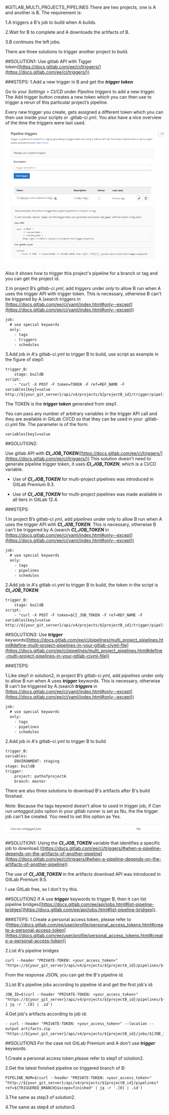 #GITLAB\_MULTI\_PROJECTS\_PIPELINES
There are two projects, one is A and another is B. The requirement is:

1.A triggers a B's job to build when A builds.

2.Wait for B to complete and A downloads the artifacts of B.

3.B continues the left jobs.

There are three solutions to trigger another project to build.

##SOLUTION1:
Use gitlab API with Tigger token([https://docs.gitlab.com/ee/ci/triggers/](https://docs.gitlab.com/ee/ci/triggers/))

###STEPS:
1.Add a new trigger in B and get the ***trigger token***

  Go to your *Settings* > *CI/CD* under *Pipeline triggers* to add a new trigger. The Add trigger button creates a new token which you can then use to trigger a rerun of this particular project’s pipeline.

  Every new trigger you create, gets assigned a different token which you can then use inside your scripts or .gitlab-ci.yml. You also have a nice overview of the time the triggers were last used.

![trigger](./assets/pipeline_triggers.png)

  Also it shows how to trigger this project's pipeline for a branch or tag and you can get the project id.


2.In project B’s *gitlab-ci.yml*, add *triggers* under *only* to allow B run when A uses the trigger API with trigger token. This is necessary, otherwise B can't be triggered by A.(search triggers in [https://docs.gitlab.com/ee/ci/yaml/index.html#only--except](https://docs.gitlab.com/ee/ci/yaml/index.html#only--except))

	job:
  	  # use special keywords
  	  only:
    	- tags
    	- triggers
    	- schedules

3.Add job in A's gitlab-ci.yml to trigger B to build, use script as example in the figure of step1:

	trigger_B:
  		stage: buildB
  	script:
    	- "curl -X POST -F token=TOKEN -F ref=REF_NAME -F variables[key]=value http://${your_git_server}/api/v4/projects/${projectB_id}/trigger/pipeline"

	
The TOKEN is the ***trigger token*** generated from step1.

You can pass any number of arbitrary variables in the trigger API call and they are available in GitLab CI/CD so that they can be used in your .gitlab-ci.yml file. The parameter is of the form:

	variables[key]=value

 	
##SOLUTION2:
	
Use gitlab API with ***CI\_JOB\_TOKEN***([https://docs.gitlab.com/ee/ci/triggers/](https://docs.gitlab.com/ee/ci/triggers/))
This solution doesn't need to generate pipeline trigger token, it uses ***CI\_JOB\_TOKEN***, which is a CI/CD variable. 


- Use of ***CI\_JOB\_TOKEN*** for multi-project pipelines was introduced in GitLab Premium 9.3.


- Use of ***CI\_JOB\_TOKEN*** for multi-project pipelines was made available in all tiers in GitLab 12.4.

###STEPS:

1.In project B’s gitlab-ci.yml, add *pipelines* under only to allow B run when A uses the trigger API with ***CI\_JOB\_TOKEN***. This is necessary, otherwise B can't be triggered by A.(search ***CI\_JOB\_TOKEN*** in [https://docs.gitlab.com/ee/ci/yaml/index.html#only--except](https://docs.gitlab.com/ee/ci/yaml/index.html#only--except))

	job:
  	  # use special keywords
  	  only:
    	- tags
    	- pipelines
    	- schedules

2.Add job in A's gitlab-ci.yml to trigger B to build, the token in the script is ***CI\_JOB\_TOKEN***:

	trigger_B:
  		stage: buildB
  	script:
    	- "curl -X POST -F token=$CI_JOB_TOKEN -F ref=REF_NAME -F variables[key]=value http://${your_git_server}/api/v4/projects/${projectB_id}/trigger/pipeline"


##SOLUTION3:
Use ***trigger*** keywords([https://docs.gitlab.com/ee/ci/pipelines/multi_project_pipelines.html#define-multi-project-pipelines-in-your-gitlab-ciyml-file](https://docs.gitlab.com/ee/ci/pipelines/multi_project_pipelines.html#define-multi-project-pipelines-in-your-gitlab-ciyml-file))

###STEPS:

1.Like step1 in solution2, in project B’s gitlab-ci.yml, add *pipelines* under only to allow B run when A uses ***trigger*** keywords. This is necessary, otherwise B can't be triggered by A.(search ***triggers*** in [https://docs.gitlab.com/ee/ci/yaml/index.html#only--except](https://docs.gitlab.com/ee/ci/yaml/index.html#only--except))

	job:
  	  # use special keywords
  	  only:
    	- tags
    	- pipelines
    	- schedules
    	
2.Add job in A's gitlab-ci.yml to trigger B to build

	trigger_B:
  	variables:
    	ENVIRONMENT: staging
  	stage: buildB
  	trigger: 
		project: pathofprojectA
    	branch: master


There are also three solutions to download B's artifacts after B's build finished.

Note: Because the tags keyword doesn't allow to used in trigger job, if *Can run untagged jobs* option in your gitlab runner is set as No, the the trigger job can't be created. You need to set this option as Yes.

![](./assets/runner_setting.png)

##SOLUTION1:
Using the ***CI\_JOB\_TOKEN*** variable that identifies a specific job to download.([https://docs.gitlab.com/ee/ci/triggers/#when-a-pipeline-depends-on-the-artifacts-of-another-pipeline](https://docs.gitlab.com/ee/ci/triggers/#when-a-pipeline-depends-on-the-artifacts-of-another-pipeline))
 
The use of ***CI\_JOB\_TOKEN*** in the artifacts download API was introduced in GitLab Premium 9.5.

I use GitLab free, so I don't try this.


##SOLUTION2
If A use ***trigger*** keywords to trigger B, then it can list pipeline bridges([https://docs.gitlab.com/ee/api/jobs.html#list-pipeline-bridges](https://docs.gitlab.com/ee/api/jobs.html#list-pipeline-bridges)).

###STEPS:
1.Create a personal access token, please refer to ([https://docs.gitlab.com/ee/user/profile/personal_access_tokens.html#create-a-personal-access-token](https://docs.gitlab.com/ee/user/profile/personal_access_tokens.html#create-a-personal-access-token))

2.List A's pipeline bridges

	curl --header "PRIVATE-TOKEN: <your_access_token>" "https://${your_git_server}/api/v4/projects/${projectA_id}/pipelines/${projectA_pipeline_id}/bridges"

From the response JSON, you can get the B's pipeline id.

3.List B's pipeline jobs according to pipeline id and get the first job's id:

	
	JOB_ID=$(curl --header "PRIVATE-TOKEN: <your_access_token>" "https://${your_git_server}/api/v4/projects/${projectB_id}/pipelines/${projectB_pipeline_id}/jobs" | jq -r '.[0] | .id')


4.Get job's artifacts according to job id:

	- curl --header "PRIVATE-TOKEN: <your_access_token>" --location --output artifacts.zip "https://${your_git_server}/api/v4/projects/${projectB_id}/jobs/${JOB_ID}/artifacts"

##SOLUTION3
For the case not GitLab Premium and A don't use ***trigger*** keywords:

1.Create a personal access token,please refer to step1 of solution2.

2.Get the latest finished pipeline on triggered branch of B:

	PIPELINE_NUM=$(curl --header "PRIVATE-TOKEN: <your_access_token>" "http://${your_git_server}/api/v4/projects/${projectB_id}/pipelines?ref=${TRIGGERED_BRANCH}&scope=finished" | jq -r '.[0] | .id')

3.The same as step3 of solution2.

4.The same as step4 of solution3.